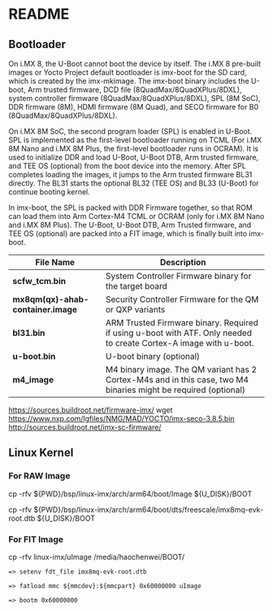 # README

## Bootloader

On i.MX 8, the U-Boot cannot boot the device by itself. The i.MX 8 pre-built images or Yocto Project default bootloader is imx-boot
for the SD card, which is created by the imx-mkimage. The imx-boot binary includes the U-boot, Arm trusted firmware, DCD
file (8QuadMax/8QuadXPlus/8DXL), system controller firmware (8QuadMax/8QuadXPlus/8DXL), SPL (8M SoC), DDR firmware
(8M), HDMI firmware (8M Quad), and SECO firmware for B0 (8QuadMax/8QuadXPlus/8DXL).

On i.MX 8M SoC, the second program loader (SPL) is enabled in U-Boot. SPL is implemented as the first-level bootloader running
on TCML (For i.MX 8M Nano and i.MX 8M Plus, the first-level bootloader runs in OCRAM). It is used to initialize DDR and load
U-Boot, U-Boot DTB, Arm trusted firmware, and TEE OS (optional) from the boot device into the memory. After SPL completes
loading the images, it jumps to the Arm trusted firmware BL31 directly. The BL31 starts the optional BL32 (TEE OS) and BL33
(U-Boot) for continue booting kernel.

In imx-boot, the SPL is packed with DDR Firmware together, so that ROM can load them into Arm Cortex-M4 TCML or OCRAM
(only for i.MX 8M Nano and i.MX 8M Plus). The U-Boot, U-Boot DTB, Arm Trusted firmware, and TEE OS (optional) are packed
into a FIT image, which is finally built into imx-boot.

| **File Name**                    | **Description** |
|----------------------------------|-----------------|
| **scfw_tcm.bin**                 | System Controller Firmware binary for the target board |
| **mx8qm(qx)-ahab-container.image** | Security Controller Firmware for the QM or QXP variants |
| **bl31.bin**                     | ARM Trusted Firmware binary. Required if using u-boot with ATF. Only needed to create Cortex-A image with u-boot. |
| **u-boot.bin**                   | U-boot binary (optional) |
| **m4_image**                     | M4 binary image. The QM variant has 2 Cortex-M4s and in this case, two M4 binaries might be required (optional) |


https://sources.buildroot.net/firmware-imx/
wget https://www.nxp.com/lgfiles/NMG/MAD/YOCTO/imx-seco-3.8.5.bin
http://sources.buildroot.net/imx-sc-firmware/

## Linux Kernel

### For RAW Image

cp -rfv ${PWD}/bsp/linux-imx/arch/arm64/boot/Image ${U_DISK}/BOOT

cp -rfv ${PWD}/bsp/linux-imx/arch/arm64/boot/dts/freescale/imx8mq-evk-root.dtb ${U_DISK}/BOOT

### For FIT Image

cp -rfv linux-imx/uImage /media/haochenwei/BOOT/

`=> setenv fdt_file imx8mq-evk-root.dtb`

`=> fatload mmc ${mmcdev}:${mmcpart} 0x60000000 uImage`

`=> bootm 0x60000000`